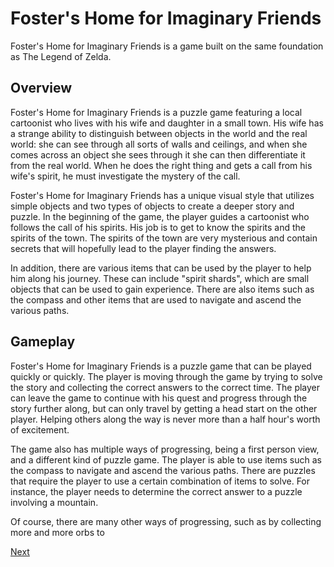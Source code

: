 # Foster's Home for Imaginary Friends

Foster's Home for Imaginary Friends is a game built on the same foundation as The Legend of Zelda.

## Overview

Foster's Home for Imaginary Friends is a puzzle game featuring a local cartoonist who lives with his wife and daughter in a small town. His wife has a strange ability to distinguish between objects in the world and the real world: she can see through all sorts of walls and ceilings, and when she comes across an object she sees through it she can then differentiate it from the real world. When he does the right thing and gets a call from his wife's spirit, he must investigate the mystery of the call.

Foster's Home for Imaginary Friends has a unique visual style that utilizes simple objects and two types of objects to create a deeper story and puzzle. In the beginning of the game, the player guides a cartoonist who follows the call of his spirits. His job is to get to know the spirits and the spirits of the town. The spirits of the town are very mysterious and contain secrets that will hopefully lead to the player finding the answers.

In addition, there are various items that can be used by the player to help him along his journey. These can include "spirit shards", which are small objects that can be used to gain experience. There are also items such as the compass and other items that are used to navigate and ascend the various paths.

## Gameplay

Foster's Home for Imaginary Friends is a puzzle game that can be played quickly or quickly. The player is moving through the game by trying to solve the story and collecting the correct answers to the correct time. The player can leave the game to continue with his quest and progress through the story further along, but can only travel by getting a head start on the other player. Helping others along the way is never more than a half hour's worth of excitement.

The game also has multiple ways of progressing, being a first person view, and a different kind of puzzle game. The player is able to use items such as the compass to navigate and ascend the various paths. There are puzzles that require the player to use a certain combination of items to solve. For instance, the player needs to determine the correct answer to a puzzle involving a mountain.

Of course, there are many other ways of progressing, such as by collecting more and more orbs to

[Next](416.md)